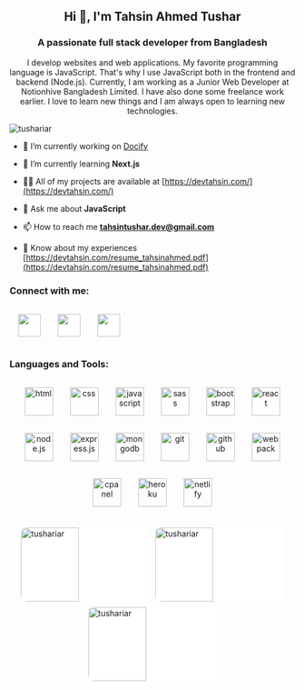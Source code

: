 <h2 align="center">Hi 👋, I'm Tahsin Ahmed Tushar</h2>
<h3 align="center">A passionate full stack developer from Bangladesh</h3>
<p align="center">
I develop websites and web applications. My favorite programming language is JavaScript. That's why I use JavaScript both in the frontend and backend (Node.js). Currently, I am working as a Junior Web Developer at Notionhive Bangladesh Limited. I have also done some freelance work earlier. I love to learn new things and I am always open to learning new technologies.
</p>

<p align="left"> <img src="https://komarev.com/ghpvc/?username=tushariar&label=Profile%20views&color=0e75b6&style=flat" alt="tushariar" /> </p>

- 🔭 I’m currently working on [Docify](https://docify.devtahsin.com/)

- 🌱 I’m currently learning **Next.js**

- 👨‍💻 All of my projects are available at [https://devtahsin.com/](https://devtahsin.com/)

- 💬 Ask me about **JavaScript**

- 📫 How to reach me **tahsintushar.dev@gmail.com**

- 📄 Know about my experiences [https://devtahsin.com/resume_tahsinahmed.pdf](https://devtahsin.com/resume_tahsinahmed.pdf)

<h3 align="left">Connect with me:</h3>
<div align="left" style="display:flex;">

<a href="https://www.facebook.com/devtahsin/" target="_blank" style="background:#fff;margin:10px;padding:5px;border-radius:15px;display:flex;align-items:center;justify-content:center;">
    <img src="https://img.icons8.com/fluency/452/facebook-new.png" height="40px" width="40px" />
</a>

<a href="mailto:tahsintushar.dev@gmail.com" target="_blank" style="background:#fff;margin:10px;padding:5px;border-radius:15px;display:flex;align-items:center;justify-content:center;">
    <img src="https://img.icons8.com/fluency/344/gmail-new.png" height="40px" width="40px" />
</a>

<a href="https://www.linkedin.com/in/tahsintushar/" target="_blank" style="background:#fff;margin:10px;padding:5px;border-radius:15px;display:flex;align-items:center;justify-content:center;">
    <img src="https://img.icons8.com/color/344/linkedin-2--v1.png" height="40px" width="40px" />
</a>

</div>

<h3 align="left">Languages and Tools:</h3>
<div align="center" style="display:flex;justify-content:center;flex-wrap:wrap">

<img src="https://devtahsin.com/images/b30d08ee5bc34e254f66.png" alt="html" style="width:50px;height:50px;object-fit:cover;margin:15px"/>

<img src="https://devtahsin.com/images/5721a3928fe43de6baf8.png" alt="css" style="width:50px;height:50px;object-fit:cover;margin:15px"/>

<img src="https://devtahsin.com/images/89ed6db096be955d6406.png" alt="javascript" style="width:50px;height:50px;object-fit:cover;margin:15px"/>

<img src="https://devtahsin.com/images/ff456cc62b0450d70c3d.png" alt="sass" style="width:50px;height:50px;object-fit:cover;margin:15px"/>

<img src="https://devtahsin.com/images/74feed5bd996d6c50476.png" alt="bootstrap" style="width:50px;height:50px;object-fit:cover;margin:15px"/>

<img src="https://devtahsin.com/images/e28e1a7073c8fa14c1e1.png" alt="react" style="width:50px;height:50px;object-fit:cover;margin:15px"/>

<img src="https://devtahsin.com/images/a4713ff2ca054bf23788.png" alt="node.js" style="width:50px;height:50px;object-fit:cover;margin:15px"/>

<img src="https://devtahsin.com/images/fb2f814555a485cddd6a.png" alt="express.js" style="width:50px;height:50px;object-fit:cover;margin:15px"/>

<img src="https://devtahsin.com/images/a8889d623357ad8ce30e.png" alt="mongodb" style="width:50px;height:50px;object-fit:cover;margin:15px"/>

<img src="https://devtahsin.com/images/a54d3fa44e02f2f61e69.png" alt="git" style="width:50px;height:50px;object-fit:cover;margin:15px"/>

<img src="https://devtahsin.com/images/fe76dffdee5f8240220d.png" alt="github" style="width:50px;height:50px;object-fit:cover;margin:15px"/>

<img src="https://devtahsin.com/images/d9f18289ef62ea5aa5ca.png" alt="webpack" style="width:50px;height:50px;object-fit:cover;margin:15px"/>

<img src="https://devtahsin.com/images/80b5f75ea075ea2601dc.png" alt="cpanel" style="width:50px;height:50px;object-fit:cover;margin:15px"/>

<img src="https://devtahsin.com/images/09f0a14d47c7fd1cd51a.png" alt="heroku" style="width:50px;height:50px;object-fit:cover;margin:15px"/>

<img src="https://devtahsin.com/images/780c598d1b69c4f2229b.png" alt="netlify" style="width:50px;height:50px;object-fit:cover;margin:15px"/>
</div>

<br />

<div style="display:flex;flex-direction:row;flex-wrap:wrap;align-items:center;justify-content:center;">

<img align="left" src="https://github-readme-stats.vercel.app/api/top-langs?username=tushariar&show_icons=true&locale=en&layout=compact" alt="tushariar" style="width:45%;height:130px;background:#fff;border-radius:10px;margin:5px;"/>

<img align="center" src="https://github-readme-stats.vercel.app/api?username=tushariar&show_icons=true&locale=en" alt="tushariar" style="width:45%;height:130px;background:#fff;border-radius:10px;margin:5px;"/>

<img align="center" src="https://github-readme-streak-stats.herokuapp.com/?user=tushariar&" alt="tushariar" style="width:45%;height:130px;background:#fff;border-radius:10px;margin:5px;"/>

</div>
